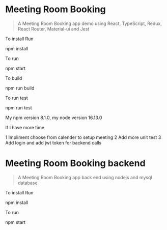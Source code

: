 # Meeting Room Booking

> A Meeting Room Booking app demo using React, TypeScript, Redux, React Router, Material-ui and Jest

 To install Run 
 
 npm install

 To run

 npm start

 To build

 npm run build

 To run test

 npm run test

 My npm version 8.1.0, my node version 16.13.0

 If I have more time

 1 Impliment choose from calender to setup meeting
 2 Add more unit test
 3 Add login and add jwt token for backend calls

 # Meeting Room Booking backend

> A Meeting Room Booking app back end using nodejs and mysql database

 To install Run 
 
 npm install

 To run

 npm start